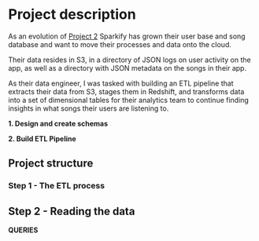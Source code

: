 # Project description
As an evolution of [Project 2](https://github.com/hedcler/udacity-dataengineer-project2) Sparkify has grown their user base and song database and want to move their processes and data onto the cloud.

Their data resides in S3, in a directory of JSON logs on user activity on the app, as well as a directory with JSON metadata on the songs in their app.

As their data engineer, I was tasked with building an ETL pipeline that extracts their data from S3, stages them in Redshift, and transforms data into a set of dimensional tables for their analytics team to continue finding insights in what songs their users are listening to.

**1. Design and create schemas**

**2. Build ETL Pipeline**

## Project structure



### Step 1 - The ETL process



## Step 2 - Reading the data



**QUERIES**

